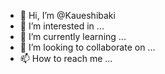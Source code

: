 - 👋 Hi, I’m @Kaueshibaki
- 👀 I’m interested in ...
- 🌱 I’m currently learning ...
- 💞️ I’m looking to collaborate on ...
- 📫 How to reach me ...

<!---
Kaueshibaki/Kaueshibaki is a ✨ special ✨ repository because its `README.md` (this file) appears on your GitHub profile.
You can click the Preview link to take a look at your changes.
--->
